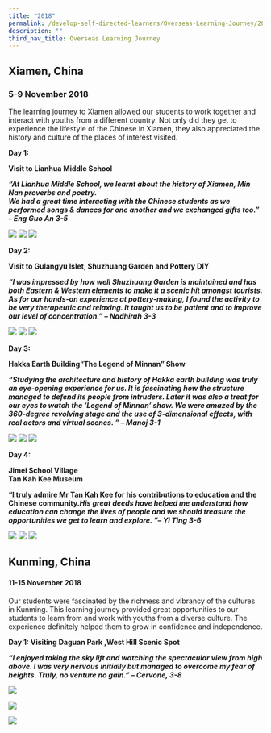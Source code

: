 ```yaml
---
title: "2018"
permalink: /develop-self-directed-learners/Overseas-Learning-Journey/2018
description: ""
third_nav_title: Overseas Learning Journey
---
```

## Xiamen, China

### 5-9 November 2018 

The learning journey to Xiamen allowed our students to work together and interact with youths from a different country. Not only did they get to experience the lifestyle of the Chinese in Xiamen, they also appreciated the history and culture of the places of interest visited.

**Day 1:**

**Visit to Lianhua Middle School**

**_“At Lianhua Middle School, we learnt about the history of Xiamen, Min Nan proverbs and poetry._**  
**_We had a great time interacting with the Chinese students as we performed songs & dances for one another and we exchanged gifts too.” – Eng Guo An 3-5_**

![](/images/xiamen1.jpg)
![](/images/xiamen2.jpg)
![](/images/xiamen3.jpg)

**Day 2:** 

**Visit to Gulangyu Islet, Shuzhuang Garden and Pottery DIY**

**_“I was impressed by how well Shuzhuang Garden is maintained and has both Eastern & Western elements to make it a scenic hit amongst tourists. As for our hands-on experience at pottery-making, I found the activity to be very therapeutic and relaxing. It taught us to be patient and to improve our level of concentration.” – Nadhirah 3-3_**

![](/images/xiamen4.jpg)
![](/images/xiamen5.jpg)
![](/images/xiamen6.jpg)

**Day 3:**

**Hakka Earth Building“The Legend of Minnan” Show**  

**_“Studying the architecture and history of Hakka earth building was truly an eye-opening experience for us. It is fascinating how the structure managed to defend its people from intruders. Later it was also a treat for our eyes to watch the ‘Legend of Minnan’ show. We were amazed by the 360-degree revolving stage and the use of 3-dimensional effects, with real actors and virtual scenes. ” – Manoj 3-1_**

![](/images/xiamen7.jpg)
![](/images/xiamen9.jpg)
![](/images/xiamen8.jpg)

**Day 4:**

**Jimei School Village**  
**Tan Kah Kee Museum**

**“I truly admire Mr Tan Kah Kee for his contributions to education and the Chinese community._His great deeds have helped me understand how education can change the lives of people and we should treasure the opportunities we get to learn and explore. ”– Yi Ting 3-6_**

![](/images/xiamen12.jpg)
![](/images/xiamen10.jpg)
![](/images/xiamen11.jpg)

## Kunming, China

#### 11-15 November 2018

Our students were fascinated by the richness and vibrancy of the cultures in Kunming. This learning journey provided great opportunities to our students to learn from and work with youths from a diverse culture. The experience definitely helped them to grow in confidence and independence.

**Day 1: Visiting Daguan Park ,West Hill Scenic Spot**

**_“I enjoyed taking the sky lift and watching the spectacular view from high above. I was very nervous initially but managed to overcome my fear of heights. Truly, no venture no gain.” – Cervone, 3-8_**

![](/images/Kunming1.jpg)

![](/images/Kunming3.jpg)

![](/images/Kunming2.jpg)